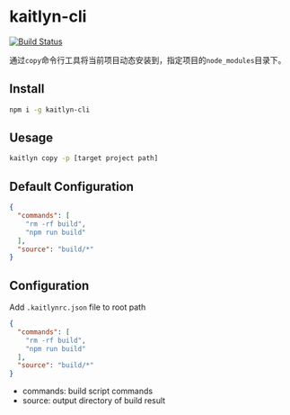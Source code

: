 # kaitlyn-cli 

[![Build Status](https://travis-ci.org/likai757/kaitlyn-cli.svg?branch=master)](https://travis-ci.org/likai757/kaitlyn-cli.svg?branch=master)

通过`copy`命令行工具将当前项目动态安装到，指定项目的`node_modules`目录下。

## Install
```bash
npm i -g kaitlyn-cli
```

## Uesage
```bash
kaitlyn copy -p [target project path]
```

## Default Configuration
```json
{
  "commands": [
    "rm -rf build",
    "npm run build"
  ],
  "source": "build/*"
}
```

## Configuration
Add `.kaitlynrc.json` file to root path
```json
{
  "commands": [
    "rm -rf build",
    "npm run build"
  ],
  "source": "build/*"
}
```
 - commands: build script commands
 - source: output directory of build result

